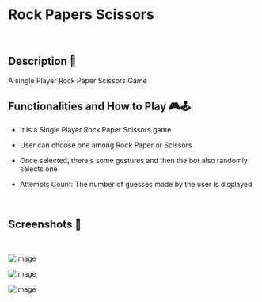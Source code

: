 # **Rock Papers Scissors** 

<br>

## **Description 📃**
A single Player Rock Paper Scissors Game
<br>

## **Functionalities and How to Play 🎮🕹️**

- It is a Single Player Rock Paper Scissors game
- User can choose one among Rock Paper or Scissors
- Once selected, there's some gestures and then the bot also randomly selects one

- Attempts Count: The number of guesses made by the user is displayed. 

<br>

## **Screenshots 📸**

<br>

![image](https://github.com/PoulavBhowmick03/GameZone/assets/133862694/0e3b57d3-a6a0-4935-9885-39be054271c2)

![image](https://github.com/PoulavBhowmick03/GameZone/assets/133862694/a8c8996b-f216-460c-875c-e4447241b791)

![image](https://github.com/PoulavBhowmick03/GameZone/assets/133862694/cd425b78-535a-4c72-b8c9-108e14346b52)

<br>

